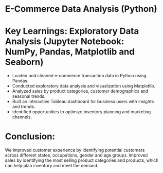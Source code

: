 # E-Commerce Data Analysis (Python)

# Key Learnings: Exploratory Data Analysis (Jupyter Notebook: NumPy, Pandas, Matplotlib and Seaborn)

- Loaded and cleaned e-commerce transaction data in Python using Pandas.
- Conducted exploratory data analysis and visualization using Matplotlib.
- Analyzed sales by product categories, customer demographics and seasonal trends.
- Built an interactive Tableau dashboard for business users with insights and trends.
- Identified opportunities to optimize inventory planning and marketing channels.

# Conclusion:
We improved customer experience by identifying potential customers across different states, occupations, gender and age groups.
Improved sales by identifying the most selling product categories and products, which can help plan inventory and meet the demand.
